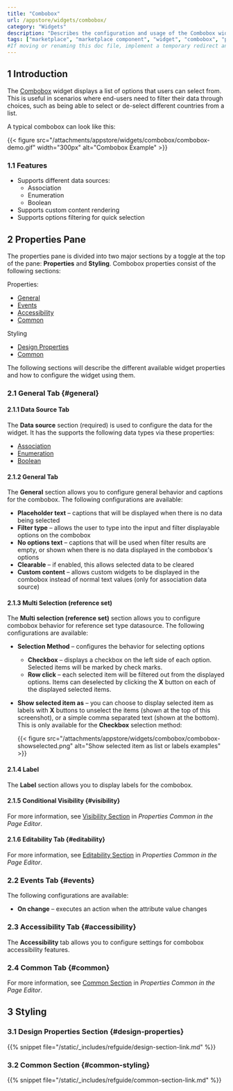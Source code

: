 ```yaml
---
title: "Combobox"
url: /appstore/widgets/combobox/
category: "Widgets"
description: "Describes the configuration and usage of the Combobox widget, which is available in the Mendix Marketplace."
tags: ["marketplace", "marketplace component", "widget", "combobox", "platform support"]
#If moving or renaming this doc file, implement a temporary redirect and let the respective team know they should update the URL in the product. See Mapping to Products for more details.
---
```


## 1 Introduction

The [Combobox](https://marketplace.mendix.com/link/component/219304) widget displays a list of options that users can select from. This is useful in scenarios where end-users need to filter their data through choices, such as being able to select or de-select different countries from a list.

A typical combobox can look like this:

{{< figure src="/attachments/appstore/widgets/combobox/combobox-demo.gif" width="300px" alt="Combobox Example" >}}

### 1.1 Features

* Supports different data sources:
    * Association
    * Enumeration
    * Boolean
* Supports custom content rendering
* Supports options filtering for quick selection

## 2 Properties Pane

The properties pane is divided into two major sections by a toggle at the top of the pane: **Properties** and **Styling**. Combobox properties consist of the following sections:

Properties:

* [General](#general)
* [Events](#events)
* [Accessibility](#accessibility)
* [Common](#common)

Styling

* [Design Properties](#design-properties)
* [Common](#common-styling)

The following sections will describe the different available widget properties and how to configure the widget using them.

### 2.1 General Tab {#general}

#### 2.1.1 Data Source Tab

The **Data source** section (required) is used to configure the data for the widget. It has the supports the following data types via these properties:

* [Association](/refguide/association-source/)
* [Enumeration](/refguide/enumerations/)
* [Boolean](/refguide/boolean-expressions/)

#### 2.1.2 General Tab

The **General** section allows you to configure general behavior and captions for the combobox. The following configurations are available:

* **Placeholder text** – captions that will be displayed when there is no data being selected
* **Filter type** – allows the user to type into the input and filter displayable options on the combobox
* **No options text** – captions that will be used when filter results are empty, or shown when there is no data displayed in the combobox's options
* **Clearable** – if enabled, this allows selected data to be cleared
* **Custom content** – allows custom widgets to be displayed in the combobox instead of normal text values (only for association data source)

#### 2.1.3 Multi Selection (reference set)

The **Multi selection (reference set)** section allows you to configure combobox behavior for reference set type datasource. The following configurations are available:

* **Selection Method** – configures the behavior for selecting options
    * **Checkbox** – displays a checkbox on the left side of each option. Selected items will be marked by check marks.
    * **Row click** – each selected item will be filtered out from the displayed options. Items can deselected by clicking the **X** button on each of the displayed selected items.
* **Show selected item as** – you can choose to display selected item as labels with **X** buttons to unselect the items (shown at the top of this screenshot), or a simple comma separated text (shown at the bottom). This is only available for the **Checkbox** selection method:

    {{< figure src="/attachments/appstore/widgets/combobox/combobox-showselected.png" alt="Show selected item as list or labels examples" >}}

#### 2.1.4 Label

The **Label** section allows you to display labels for the combobox.

#### 2.1.5 Conditional Visibility {#visibility}

For more information, see [Visibility Section](/refguide/common-widget-properties/#visibility-properties) in *Properties Common in the Page Editor*.

#### 2.1.6 Editability Tab {#editability}

For more information, see [Editability Section](/refguide/common-widget-properties/#editability) in *Properties Common in the Page Editor*.

### 2.2 Events Tab {#events}

The following configurations are available:

* **On change** – executes an action when the attribute value changes

### 2.3 Accessibility Tab {#accessibility}

The **Accessibility** tab allows you to configure settings for combobox accessibility features.

### 2.4 Common Tab {#common}

For more information, see [Common Section](/refguide/common-widget-properties/#common-properties) in *Properties Common in the Page Editor*.

## 3 Styling

### 3.1 Design Properties Section {#design-properties}

{{% snippet file="/static/_includes/refguide/design-section-link.md" %}} 

### 3.2 Common Section {#common-styling}

{{% snippet file="/static/_includes/refguide/common-section-link.md" %}}


